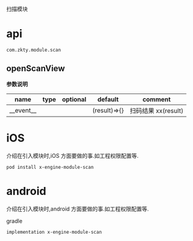 

扫描模块


# api


`
com.zkty.module.scan
`



## openScanView



	
**参数说明**

| name                        | type      | optional | default   | comment  |
| --------------------------- | --------- | -------- | --------- |--------- |
| \_\_event\_\_ |  |  | (result)=>{} | 扫码结果 xx(result) |

    

# iOS
介绍在引入模块时,iOS 方面要做的事.如工程权限配置等.

```
pod install x-engine-module-scan
```


# android
介绍在引入模块时,android 方面要做的事.如工程权限配置等.

gradle
```
implementation x-engine-module-scan
```


